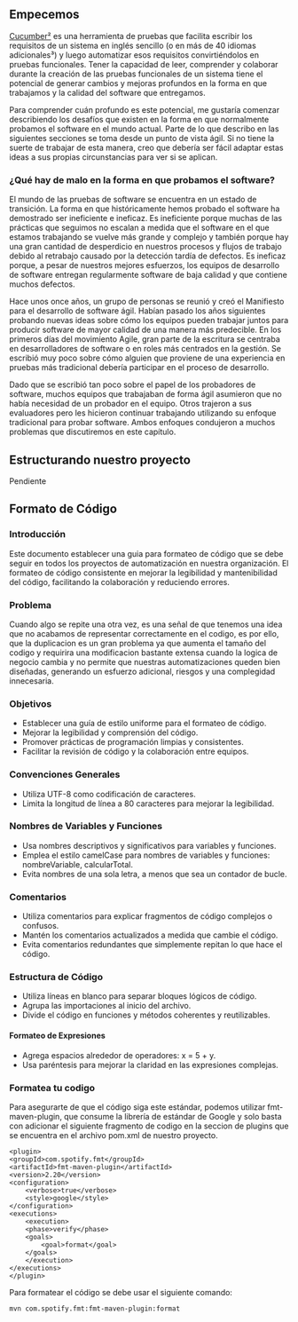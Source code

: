 ## Empecemos

[Cucumber²](https://cucumber.io/docs/guides/) es una herramienta de pruebas que facilita escribir los requisitos de un sistema en inglés sencillo (o en más de 40 idiomas adicionales³) y luego automatizar esos requisitos convirtiéndolos en pruebas funcionales. Tener la capacidad de leer, comprender y colaborar durante la creación de las pruebas funcionales de un sistema tiene el potencial de generar cambios y mejoras profundos en la forma en que trabajamos y la calidad del software que entregamos.


Para comprender cuán profundo es este potencial, me gustaría comenzar describiendo los desafíos que existen en la forma en que normalmente probamos el software en el mundo actual. Parte de lo que describo en las siguientes secciones se toma desde un punto de vista ágil. Si no tiene la suerte de trabajar de esta manera, creo que debería ser fácil adaptar estas ideas a sus propias circunstancias para ver si se aplican.

### ¿Qué hay de malo en la forma en que probamos el software?
El mundo de las pruebas de software se encuentra en un estado de transición. La forma en que históricamente hemos
probado el software ha demostrado ser ineficiente e ineficaz. Es ineficiente porque muchas de las prácticas que seguimos
no escalan a medida que el software en el que estamos trabajando se vuelve más grande y complejo y también porque
hay una gran cantidad de desperdicio en nuestros procesos y flujos de trabajo debido al retrabajo causado por la
detección tardía de defectos. Es ineficaz porque, a pesar de nuestros mejores esfuerzos, los equipos de desarrollo de
software entregan regularmente software de baja calidad y que contiene muchos defectos.

Hace unos once años, un grupo de personas se reunió y creó el Manifiesto para el desarrollo de software ágil. Habían
pasado los años siguientes probando nuevas ideas sobre cómo los equipos pueden trabajar juntos para producir software
de mayor calidad de una manera más predecible. En los primeros días del movimiento Agile, gran parte de la escritura
se centraba en desarrolladores de software o en roles más centrados en la gestión. Se escribió muy poco sobre cómo
alguien que proviene de una experiencia en pruebas más tradicional debería participar en el proceso de desarrollo.

Dado que se escribió tan poco sobre el papel de los probadores de software, muchos equipos que trabajaban de forma
ágil asumieron que no había necesidad de un probador en el equipo. Otros trajeron a sus evaluadores pero les hicieron
continuar trabajando utilizando su enfoque tradicional para probar software. Ambos enfoques condujeron a muchos
problemas que discutiremos en este capítulo.

## Estructurando nuestro proyecto
Pendiente

## Formato de Código
### Introducción
Este documento establecer una guia para formateo de código que se debe seguir en
todos los proyectos de automatización en nuestra organización. El formateo de
código consistente en mejorar la legibilidad y mantenibilidad del código, facilitando
la colaboración y reduciendo errores.

### Problema
Cuando algo se repite una otra vez, es una señal de que tenemos una idea que no
acabamos de representar correctamente en el codigo, es por ello, que la duplicacion
es un gran problema ya que aumenta el tamaño del codigo y requirira una
modificacion bastante extensa cuando la logica de negocio cambia y no permite que
nuestras automatizaciones queden bien diseñadas, generando un esfuerzo
adicional, riesgos y una complegidad innecesaria.


### Objetivos
+ Establecer una guía de estilo uniforme para el formateo de código.
+ Mejorar la legibilidad y comprensión del código.
+ Promover prácticas de programación limpias y consistentes.
+ Facilitar la revisión de código y la colaboración entre equipos.
### Convenciones Generales
+ Utiliza UTF-8 como codificación de caracteres.
+ Limita la longitud de línea a 80 caracteres para mejorar la legibilidad.
### Nombres de Variables y Funciones
+ Usa nombres descriptivos y significativos para variables y funciones.
+ Emplea el estilo camelCase para nombres de variables y funciones:
nombreVariable, calcularTotal.
+ Evita nombres de una sola letra, a menos que sea un contador de bucle.
### Comentarios
+ Utiliza comentarios para explicar fragmentos de código complejos o confusos.
+ Mantén los comentarios actualizados a medida que cambie el código.
+ Evita comentarios redundantes que simplemente repitan lo que hace el código.


### Estructura de Código
+ Utiliza líneas en blanco para separar bloques lógicos de código.
+ Agrupa las importaciones al inicio del archivo.
+ Divide el código en funciones y métodos coherentes y reutilizables.

#### Formateo de Expresiones
+ Agrega espacios alrededor de operadores: x = 5 + y.
+ Usa paréntesis para mejorar la claridad en las expresiones complejas.


### Formatea tu codigo
Para asegurarte de que el código siga este estándar, podemos utilizar
fmt-maven-plugin, que consume la librería de estándar de Google y solo basta con adicionar el siguiente fragmento de codigo en la seccion de plugins que se encuentra en el archivo pom.xml de nuestro proyecto.
```
<plugin>
<groupId>com.spotify.fmt</groupId>
<artifactId>fmt-maven-plugin</artifactId>
<version>2.20</version>
<configuration>
    <verbose>true</verbose>
    <style>google</style>
</configuration>
<executions>
    <execution>
    <phase>verify</phase>
    <goals>
        <goal>format</goal>
    </goals>
    </execution>
</executions>
</plugin>
```

Para formatear el código se debe usar el siguiente comando:
```sh
mvn com.spotify.fmt:fmt-maven-plugin:format
```